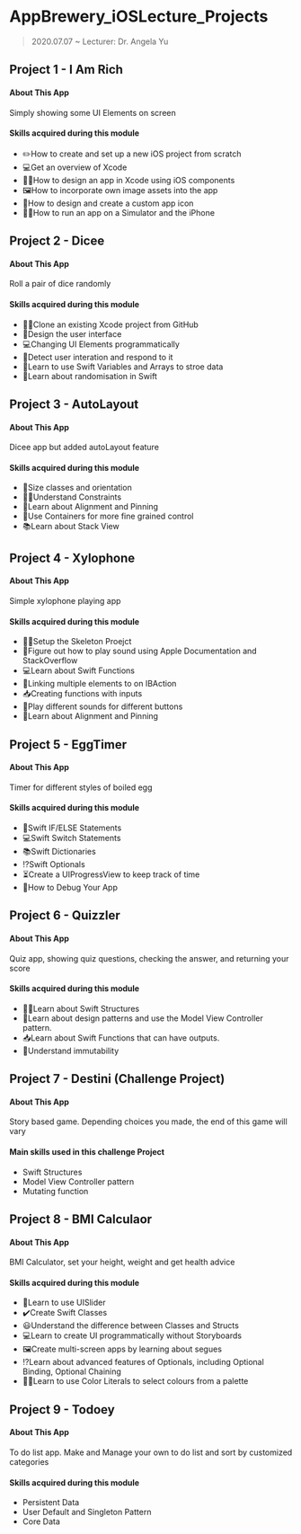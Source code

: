 # AppBrewery_iOSLecture_Projects
> 2020.07.07 ~
> Lecturer: Dr. Angela Yu

## Project 1 - I Am Rich
#### About This App
Simply showing some UI Elements on screen
#### Skills acquired during this module
- ✏️How to create and set up a new iOS project from scratch
- 💻Get an overview of Xcode
- 👨‍🎨How to design an app in Xcode using iOS components
- 🖼How to incorporate own image assets into the app
- 🌠How to design and create a custom app icon
- 🏃‍♀️How to run an app on a Simulator and the iPhone

## Project 2 - Dicee
#### About This App
Roll a pair of dice randomly
#### Skills acquired during this module
- 👯‍♂️Clone an existing Xcode project from GitHub
- 🎨Design the user interface
- 💻Changing UI Elements programmatically
- 👐Detect user interation and respond to it
- 💼Learn to use Swift Variables and Arrays to stroe data
- 🎲Learn about randomisation in Swift

## Project 3 - AutoLayout
#### About This App
Dicee app but added autoLayout feature
#### Skills acquired during this module
- 👐Size classes and orientation
- 👮‍♀️Understand Constraints
- 📌Learn about Alignment and Pinning
- 💼Use Containers for more fine grained control
- 📚Learn about Stack View

## Project 4 - Xylophone
#### About This App
Simple xylophone playing app
#### Skills acquired during this module
- 👷‍♂️Setup the Skeleton Proejct
- 📃Figure out how to play sound using Apple Documentation and StackOverflow
- 💻Learn about Swift Functions
- 🔗Linking multiple elements to on IBAction
- 📥Creating functions with inputs
- 🎼Play different sounds for different buttons
- 📌Learn about Alignment and Pinning

## Project 5 - EggTimer
#### About This App
Timer for different styles of boiled egg
#### Skills acquired during this module
- 🤔Swift IF/ELSE Statements
- 💻Swift Switch Statements
- 📚Swift Dictionaries
- ⁉️Swift Optionals
- ⏳Create a UIProgressView to keep track of time
- 🐞How to Debug Your App

## Project 6 - Quizzler
#### About This App
Quiz app, showing quiz questions, checking the answer, and returning your score
#### Skills acquired during this module
- 👷‍♂️Learn about Swift Structures
- 🧬Learn about design patterns and use the Model View Controller pattern.
- 📥Learn about Swift Functions that can have outputs.
- 🤔Understand immutability

## Project 7 - Destini (Challenge Project)
#### About This App
Story based game. Depending choices you made, the end of this game will vary
#### Main skills used in this challenge Project
- Swift Structures
- Model View Controller pattern
- Mutating function

## Project 8 - BMI Calculaor
#### About This App
BMI Calculator, set your height, weight and get health advice
#### Skills acquired during this module
- 🤔Learn to use UISlider
- ✔️Create Swift Classes
- 😃Understand the difference between Classes and Structs
- 💻Learn to create UI programmatically without Storyboards
- 🖼Create multi-screen apps by learning about segues
- ⁉️Learn about advanced features of Optionals, including Optional Binding, Optional Chaining
- 👩‍💻Learn to use Color Literals to select colours from a palette

## Project 9 - Todoey
#### About This App
To do list app. Make and Manage your own to do list and sort by customized categories
#### Skills acquired during this module
- Persistent Data
- User Default and Singleton Pattern
- Core Data
